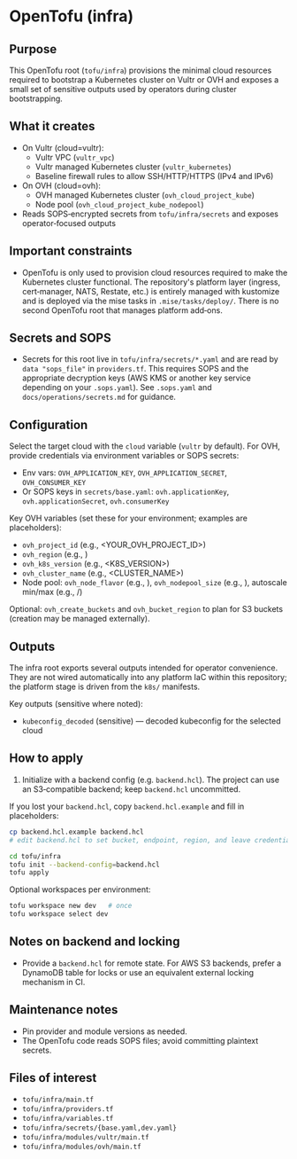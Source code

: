 # OpenTofu (infra)

## Purpose

This OpenTofu root (`tofu/infra`) provisions the minimal cloud resources
required to bootstrap a Kubernetes cluster on Vultr or OVH and exposes a small set
of sensitive outputs used by operators during cluster bootstrapping.

## What it creates

- On Vultr (cloud=vultr):
	- Vultr VPC (`vultr_vpc`)
	- Vultr managed Kubernetes cluster (`vultr_kubernetes`)
	- Baseline firewall rules to allow SSH/HTTP/HTTPS (IPv4 and IPv6)
- On OVH (cloud=ovh):
	- OVH managed Kubernetes cluster (`ovh_cloud_project_kube`)
	- Node pool (`ovh_cloud_project_kube_nodepool`)
- Reads SOPS‑encrypted secrets from `tofu/infra/secrets` and exposes operator‑focused outputs

## Important constraints

- OpenTofu is only used to provision cloud resources required to make the
	Kubernetes cluster functional. The repository's platform layer (ingress,
	cert‑manager, NATS, Restate, etc.) is entirely managed with kustomize and is
	deployed via the mise tasks in `.mise/tasks/deploy/`. There is no second
	OpenTofu root that manages platform add‑ons.

## Secrets and SOPS

- Secrets for this root live in `tofu/infra/secrets/*.yaml` and are
	read by `data "sops_file"` in `providers.tf`. This requires SOPS and the
	appropriate decryption keys (AWS KMS or another key service depending on
	your `.sops.yaml`). See `.sops.yaml` and `docs/operations/secrets.md` for guidance.

## Configuration

Select the target cloud with the `cloud` variable (`vultr` by default). For OVH,
provide credentials via environment variables or SOPS secrets:

- Env vars: `OVH_APPLICATION_KEY`, `OVH_APPLICATION_SECRET`, `OVH_CONSUMER_KEY`
- Or SOPS keys in `secrets/base.yaml`: `ovh.applicationKey`, `ovh.applicationSecret`, `ovh.consumerKey`

Key OVH variables (set these for your environment; examples are placeholders):

- `ovh_project_id` (e.g., <YOUR_OVH_PROJECT_ID>)
- `ovh_region` (e.g., <REGION>)
- `ovh_k8s_version` (e.g., <K8S_VERSION>)
- `ovh_cluster_name` (e.g., <CLUSTER_NAME>)
- Node pool: `ovh_node_flavor` (e.g., <FLAVOR>), `ovh_nodepool_size` (e.g., <SIZE>), autoscale min/max (e.g., <MIN>/<MAX>)

Optional: `ovh_create_buckets` and `ovh_bucket_region` to plan for S3 buckets (creation may be managed externally).

## Outputs

The infra root exports several outputs intended for operator convenience. They
are not wired automatically into any platform IaC within this repository; the
platform stage is driven from the `k8s/` manifests.

Key outputs (sensitive where noted):

- `kubeconfig_decoded` (sensitive) — decoded kubeconfig for the selected cloud

## How to apply

1) Initialize with a backend config (e.g. `backend.hcl`). The project can use an
	 S3‑compatible backend; keep `backend.hcl` uncommitted.

If you lost your `backend.hcl`, copy `backend.hcl.example` and fill in placeholders:

```sh
cp backend.hcl.example backend.hcl
# edit backend.hcl to set bucket, endpoint, region, and leave credentials in env
```

```sh
cd tofu/infra
tofu init --backend-config=backend.hcl
tofu apply
```

Optional workspaces per environment:

```sh
tofu workspace new dev   # once
tofu workspace select dev
```

## Notes on backend and locking

- Provide a `backend.hcl` for remote state. For AWS S3 backends, prefer a
	DynamoDB table for locks or use an equivalent external locking mechanism in CI.

## Maintenance notes

- Pin provider and module versions as needed.
- The OpenTofu code reads SOPS files; avoid committing plaintext secrets.

## Files of interest

- `tofu/infra/main.tf`
- `tofu/infra/providers.tf`
- `tofu/infra/variables.tf`
- `tofu/infra/secrets/{base.yaml,dev.yaml}`
- `tofu/infra/modules/vultr/main.tf`
- `tofu/infra/modules/ovh/main.tf`
